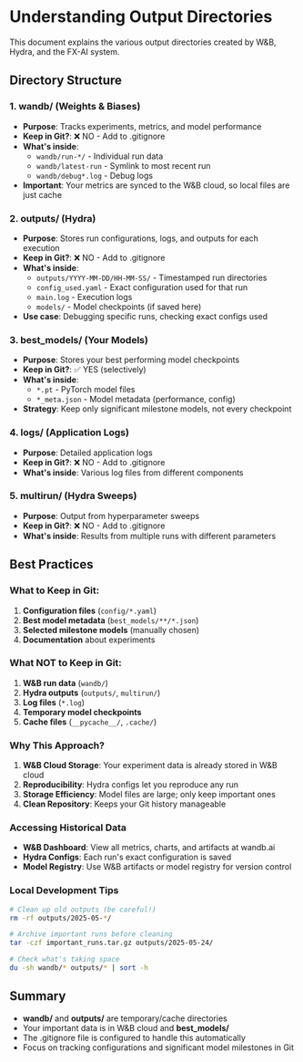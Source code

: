 # Understanding Output Directories

This document explains the various output directories created by W&B, Hydra, and the FX-AI system.

## Directory Structure

### 1. **wandb/** (Weights & Biases)
- **Purpose**: Tracks experiments, metrics, and model performance
- **Keep in Git?**: ❌ NO - Add to .gitignore
- **What's inside**:
  - `wandb/run-*/` - Individual run data
  - `wandb/latest-run` - Symlink to most recent run
  - `wandb/debug*.log` - Debug logs
- **Important**: Your metrics are synced to the W&B cloud, so local files are just cache

### 2. **outputs/** (Hydra)
- **Purpose**: Stores run configurations, logs, and outputs for each execution
- **Keep in Git?**: ❌ NO - Add to .gitignore
- **What's inside**:
  - `outputs/YYYY-MM-DD/HH-MM-SS/` - Timestamped run directories
  - `config_used.yaml` - Exact configuration used for that run
  - `main.log` - Execution logs
  - `models/` - Model checkpoints (if saved here)
- **Use case**: Debugging specific runs, checking exact configs used

### 3. **best_models/** (Your Models)
- **Purpose**: Stores your best performing model checkpoints
- **Keep in Git?**: ✅ YES (selectively)
- **What's inside**:
  - `*.pt` - PyTorch model files
  - `*_meta.json` - Model metadata (performance, config)
- **Strategy**: Keep only significant milestone models, not every checkpoint

### 4. **logs/** (Application Logs)
- **Purpose**: Detailed application logs
- **Keep in Git?**: ❌ NO - Add to .gitignore
- **What's inside**: Various log files from different components

### 5. **multirun/** (Hydra Sweeps)
- **Purpose**: Output from hyperparameter sweeps
- **Keep in Git?**: ❌ NO - Add to .gitignore
- **What's inside**: Results from multiple runs with different parameters

## Best Practices

### What to Keep in Git:
1. **Configuration files** (`config/*.yaml`)
2. **Best model metadata** (`best_models/**/*.json`)
3. **Selected milestone models** (manually chosen)
4. **Documentation** about experiments

### What NOT to Keep in Git:
1. **W&B run data** (`wandb/`)
2. **Hydra outputs** (`outputs/`, `multirun/`)
3. **Log files** (`*.log`)
4. **Temporary model checkpoints**
5. **Cache files** (`__pycache__/`, `.cache/`)

### Why This Approach?

1. **W&B Cloud Storage**: Your experiment data is already stored in W&B cloud
2. **Reproducibility**: Hydra configs let you reproduce any run
3. **Storage Efficiency**: Model files are large; only keep important ones
4. **Clean Repository**: Keeps your Git history manageable

### Accessing Historical Data

- **W&B Dashboard**: View all metrics, charts, and artifacts at wandb.ai
- **Hydra Configs**: Each run's exact configuration is saved
- **Model Registry**: Use W&B artifacts or model registry for version control

### Local Development Tips

```bash
# Clean up old outputs (be careful!)
rm -rf outputs/2025-05-*/

# Archive important runs before cleaning
tar -czf important_runs.tar.gz outputs/2025-05-24/

# Check what's taking space
du -sh wandb/* outputs/* | sort -h
```

## Summary

- **wandb/** and **outputs/** are temporary/cache directories
- Your important data is in W&B cloud and **best_models/**
- The .gitignore file is configured to handle this automatically
- Focus on tracking configurations and significant model milestones in Git